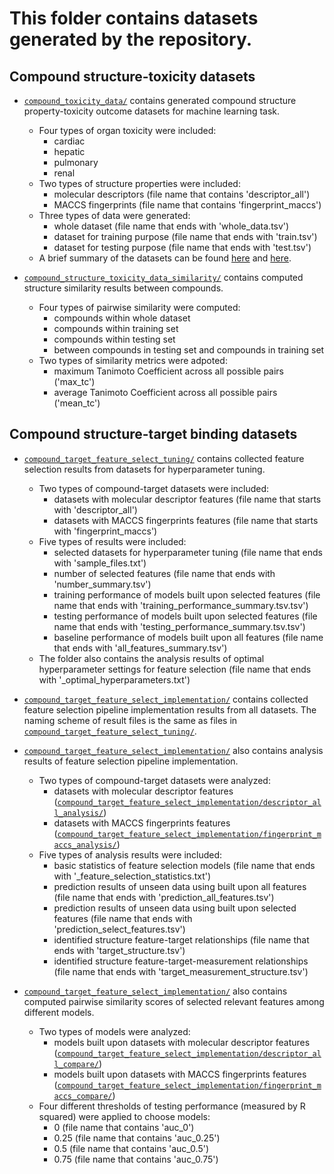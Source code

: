 # This folder contains datasets generated by the repository.

## Compound structure-toxicity datasets

+ [`compound_toxicity_data/`](compound_structure_toxicity_data/) contains generated compound structure property-toxicity outcome datasets for machine learning task. 
  + Four types of organ toxicity were included: 
    + cardiac
    + hepatic
    + pulmonary
    + renal 
  + Two types of structure properties were included:
    + molecular descriptors (file name that contains 'descriptor_all')
    + MACCS fingerprints (file name that contains 'fingerprint_maccs') 
  + Three types of data were generated:
    + whole dataset (file name that ends with 'whole_data.tsv')
    + dataset for training purpose (file name that ends with 'train.tsv')
    + dataset for testing purpose (file name that ends with 'test.tsv')
  + A brief summary of the datasets can be found [here](compound_structure_toxicity_data/offsides_compounds_descriptor_all_toxicity_whole_data_summary.tsv) and [here](compound_structure_toxicity_data/offsides_compounds_fingerprint_maccs_toxicity_whole_data_summary.tsv).

+ [`compound_structure_toxicity_data_similarity/`](compound_structure_toxicity_data_similarity/) contains computed structure similarity results between compounds.
  + Four types of pairwise similarity were computed:
    + compounds within whole dataset
    + compounds within training set
    + compounds within testing set
    + between compounds in testing set and compounds in training set
  + Two types of similarity metrics were adpoted:
    + maximum Tanimoto Coefficient across all possible pairs ('max_tc')
    + average Tanimoto Coefficient across all possible pairs ('mean_tc') 

## Compound structure-target binding datasets

+ [`compound_target_feature_select_tuning/`](compound_target_feature_select_tuning/) contains collected feature selection results from datasets for hyperparameter tuning. 
  + Two types of compound-target datasets were included:
    + datasets with molecular descriptor features (file name that starts with 'descriptor_all')
    + datasets with MACCS fingerprints features (file name that starts with 'fingerprint_maccs')
  + Five types of results were included:
    + selected datasets for hyperparameter tuning (file name that ends with 'sample_files.txt')
    + number of selected features (file name that ends with 'number_summary.tsv')
    + training performance of models built upon selected features (file name that ends with 'training_performance_summary.tsv.tsv')
    + testing performance of models built upon selected features (file name that ends with 'testing_performance_summary.tsv.tsv')
    + baseline performance of models built upon all features (file name that ends with 'all_features_summary.tsv')
  + The folder also contains the analysis results of optimal hyperparameter settings for feature selection (file name that ends with '_optimal_hyperparameters.txt')

+ [`compound_target_feature_select_implementation/`](compound_target_feature_select_implementation/) contains collected feature selection pipeline implementation results from all datasets. The naming scheme of result files is the same as files in [`compound_target_feature_select_tuning/`](compound_target_feature_select_tuning/). 

+ [`compound_target_feature_select_implementation/`](compound_target_feature_select_implementation/) also contains analysis results of feature selection pipeline implementation. 
  + Two types of compound-target datasets were analyzed:
    + datasets with molecular descriptor features ([`compound_target_feature_select_implementation/descriptor_all_analysis/`](compound_target_feature_select_implementation/descriptor_all_analysis/))
    + datasets with MACCS fingerprints features ([`compound_target_feature_select_implementation/fingerprint_maccs_analysis/`](compound_target_feature_select_implementation/fingerprint_maccs_analysis/)) 
  + Five types of analysis results were included: 
    + basic statistics of feature selection models (file name that ends with '_feature_selection_statistics.txt')
    + prediction results of unseen data using built upon all features (file name that ends with 'prediction_all_features.tsv')
    + prediction results of unseen data using built upon selected features (file name that ends with 'prediction_select_features.tsv')
    + identified structure feature-target relationships (file name that ends with 'target_structure.tsv')
    + identified structure feature-target-measurement relationships (file name that ends with 'target_measurement_structure.tsv')

+ [`compound_target_feature_select_implementation/`](compound_target_feature_select_implementation/) also contains computed pairwise similarity scores of selected relevant features among different models. 
  + Two types of models were analyzed:
    + models built upon datasets with molecular descriptor features ([`compound_target_feature_select_implementation/descriptor_all_compare/`](compound_target_feature_select_implementation/descriptor_all_compare/))
    + models built upon datasets with MACCS fingerprints features ([`compound_target_feature_select_implementation/fingerprint_maccs_compare/`](compound_target_feature_select_implementation/fingerprint_maccs_compare/)) 
  + Four different thresholds of testing performance (measured by R squared) were applied to choose models: 
    + 0 (file name that contains 'auc_0')
    + 0.25 (file name that contains 'auc_0.25')
    + 0.5 (file name that contains 'auc_0.5')
    + 0.75 (file name that contains 'auc_0.75')
   

